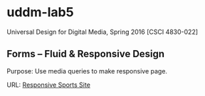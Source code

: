 # uddm-lab5
Universal Design for Digital Media, Spring 2016 [CSCI 4830-022]

## Forms – Fluid & Responsive Design
Purpose: Use media queries to make responsive page.

URL: [Responsive Sports Site](http://webdevgroupcu.org/chhs9974/uddm-lab5/responsive.html)
